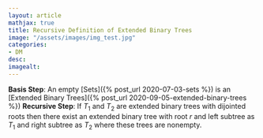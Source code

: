 ```yaml
---
layout: article
mathjax: true
title: Recursive Definition of Extended Binary Trees
image: "/assets/images/img_test.jpg"
categories:
- DM
desc:   
imagealt: 
---
```


**Basis Step**: An empty [Sets]({% post_url 2020-07-03-sets %}) is an [Extended Binary Trees]({% post_url 2020-09-05-extended-binary-trees %})
**Recursive Step**: If $T_1$ and $T_2$ are extended binary trees with dijointed roots then there exist an extended binary tree with root $r$ and left subtree as $T_1$ and right subtree as $T_2$ where these trees are nonempty.
































































































































































































































































































































































